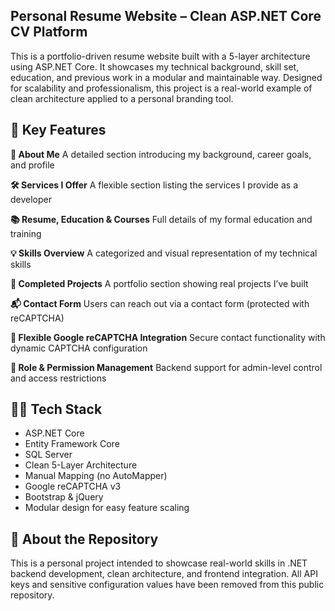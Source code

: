 ## Personal Resume Website – Clean ASP.NET Core CV Platform
This is a portfolio-driven resume website built with a 5-layer architecture using ASP.NET Core. It showcases my technical background, skill set, education, and previous work in a modular and maintainable way. Designed for scalability and professionalism, this project is a real-world example of clean architecture applied to a personal branding tool.

## 🧱 Key Features
**🧾 About Me**
A detailed section introducing my background, career goals, and profile

**🛠 Services I Offer**
A flexible section listing the services I provide as a developer

**📚 Resume, Education & Courses**
Full details of my formal education and training

**💡 Skills Overview**
A categorized and visual representation of my technical skills

**🧰 Completed Projects**
A portfolio section showing real projects I’ve built

**📬 Contact Form**
Users can reach out via a contact form (protected with reCAPTCHA)

**🧩 Flexible Google reCAPTCHA Integration**
Secure contact functionality with dynamic CAPTCHA configuration

**🔐 Role & Permission Management**
Backend support for admin-level control and access restrictions

## 🧑‍💻 Tech Stack
- ASP.NET Core
- Entity Framework Core
- SQL Server
- Clean 5-Layer Architecture
- Manual Mapping (no AutoMapper)
- Google reCAPTCHA v3
- Bootstrap & jQuery
- Modular design for easy feature scaling

## 📁 About the Repository
This is a personal project intended to showcase real-world skills in .NET backend development, clean architecture, and frontend integration. All API keys and sensitive configuration values have been removed from this public repository.

